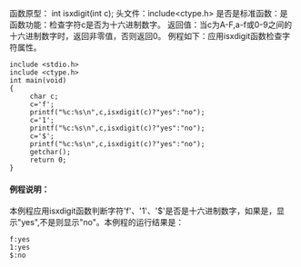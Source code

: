 函数原型： int isxdigit(int c);
头文件：include<ctype.h>
是否是标准函数：是
函数功能：检查字符c是否为十六进制数字。
返回值：当c为A-F,a-f或0-9之间的十六进制数字时，返回非零值，否则返回0。
例程如下：应用isxdigit函数检查字符属性。
```  
include <stdio.h>
include <ctype.h>
int main(void)
{
     char c;
     c='f';
     printf("%c:%s\n",c,isxdigit(c)?"yes":"no");
     c='1';
     printf("%c:%s\n",c,isxdigit(c)?"yes":"no");
     c='$';
     printf("%c:%s\n",c,isxdigit(c)?"yes":"no");
     getchar();
     return 0;
}
```
#### 例程说明：
本例程应用isxdigit函数判断字符'f'、'1'、'$'是否是十六进制数字，如果是，显示"yes",不是则显示"no"。本例程的运行结果是：
```  
f:yes
1:yes
$:no
```